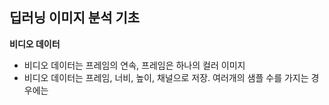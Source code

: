 ## 딥러닝 이미지 분석 기초 ##

**비디오 데이터**

- 비디오 데이터는 프레임의 연속, 프레임은 하나의 컬러 이미지
- 비디오 데이터는 프레임, 너비, 높이, 채널으로 저장. 여러개의 샘플 수를 가지는 경우에는 